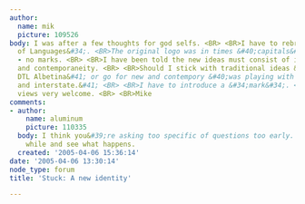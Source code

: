 ```yaml
---
author:
  name: mik
  picture: 109526
body: I was after a few thoughts for god selfs. <BR> <BR>I have to rebrand the &#34;Insitutue
  of Languages&#34;. <BR>The original logo was in times &#40;capitals&#41; just written
  - no marks. <BR> <BR>I have been told the new ideas must consist of integrity, quality
  and contemporaneity. <BR> <BR>Should I stick with traditional ideas &#40;was thinking
  DTL Albetina&#41; or go for new and contempory &#40;was playing with gotham, meta
  and interstate.&#41; <BR> <BR>I have to introduce a &#34;mark&#34;. <BR> <BR>All
  views very welcome. <BR> <BR>Mike
comments:
- author:
    name: aluminum
    picture: 110335
  body: I think you&#39;re asking too specific of questions too early. Play for a
    while and see what happens.
  created: '2005-04-06 15:36:14'
date: '2005-04-06 13:30:14'
node_type: forum
title: 'Stuck: A new identity'

---
```

